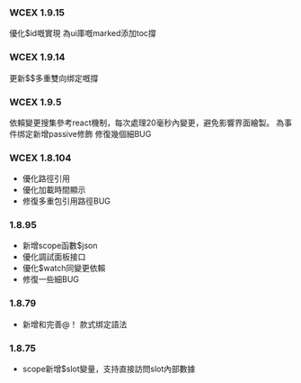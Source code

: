 ### WCEX 1.9.15
優化$id嘅實現
為ui庫嘅marked添加toc撐 
### WCEX 1.9.14
更新$$多重雙向绑定嘅撐

### WCEX 1.9.5
依賴變更搜集參考react機制，每次處理20毫秒內變更，避免影響界面繪製。
為事件绑定新增passive修飾
修復幾個細BUG

### WCEX 1.8.104
- 優化路徑引用
- 優化加載時間顯示
- 修復多重包引用路徑BUG

### 1.8.95
- 新增scope函數$json
- 優化調試面板接口
- 優化$watch同變更依賴
- 修復一些細BUG

### 1.8.79
- 新增和完善@！ 款式绑定語法

### 1.8.75 
- scope新增$slot變量，支持直接訪問slot內部數據 
